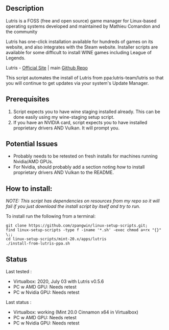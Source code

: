 

## Description

Lutris is a FOSS (free and open source) game manager for Linux-based operating systems developed and maintained by Mathieu Comandon and the community

Lutris has one-click installation available for hundreds of games on its website, and also integrates with the Steam website. Installer scripts are available for some difficult to install WINE games including League of Legends.

Lutris - [Official Site](https://lutris.net/) | main [Github Repo](https://github.com/lutris/lutris)

This script automates the install of Lutris from ppa:lutris-team/lutris so that you will continue to get updates via your system's Update Manager.

## Prerequisites

1. Script expects you to have wine staging installed already. This can be done easily using my wine-staging setup script.
2. If you have an NVIDIA card, script expects you to have installed proprietary drivers AND Vulkan. It will prompt you.

## Potential Issues

* Probably needs to be retested on fresh installs for machines running Nvidia/AMD GPUs.
* For Nvidia, should probably add a section noting *how* to install proprietary drivers AND Vulkan to the README.

## How to install:

*NOTE: This script has dependencies on resources from my repo so it will fail if you just download the install script by itself and try to run.*

To install run the following from a terminal:

```
git clone https://github.com/zpangwin/linux-setup-scripts.git;
find linux-setup-scripts -type f -iname '*.sh' -exec chmod a+rx "{}" \;;
cd linux-setup-scripts/mint-20.x/apps/lutris
./install-from-lutris-ppa.sh
```

## Status

Last tested :

* Virtualbox:		2020, July 03 with Lutris v0.5.6
* PC w AMD GPU:  	Needs retest
* PC w Nvidia GPU: 	Needs retest

Last status :

* Virtualbox:		working (Mint 20.0 Cinnamon x64 in Virtualbox)
* PC w AMD GPU:  	Needs retest
* PC w Nvidia GPU: 	Needs retest



